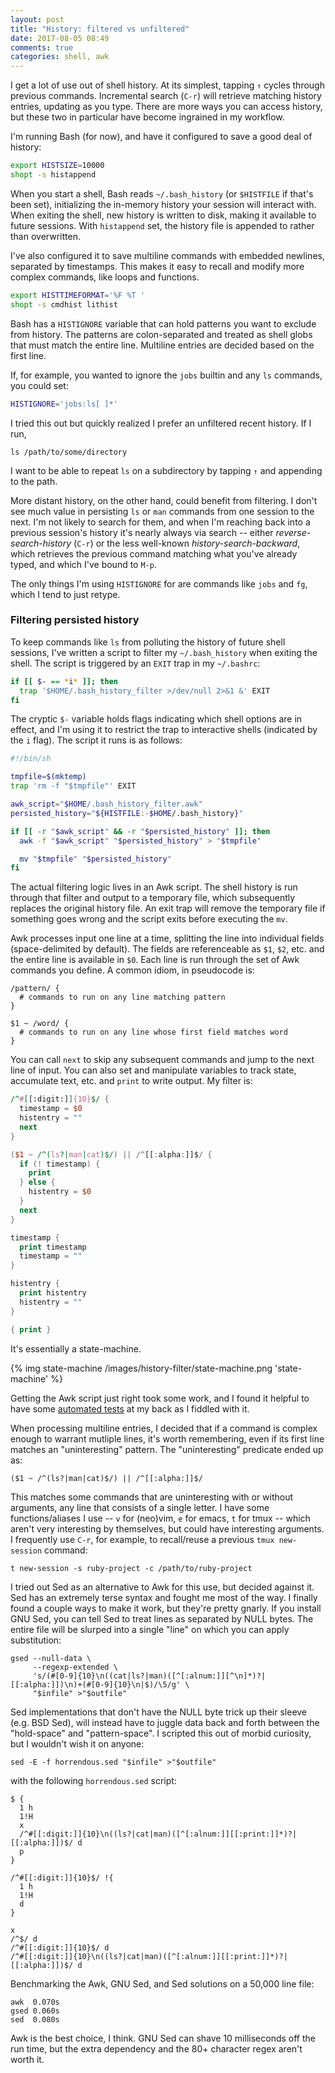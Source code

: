 ```yaml
---
layout: post
title: "History: filtered vs unfiltered"
date: 2017-08-05 08:49
comments: true
categories: shell, awk
---
```


I get a lot of use out of shell history. At its simplest, tapping `↑` cycles through previous commands. Incremental search (`C-r`) will retrieve matching history entries, updating as you type. There are more ways you can access history, but these two in particular have become ingrained in my workflow.

I'm running Bash (for now), and have it configured to save a good deal of history:
```sh
export HISTSIZE=10000
shopt -s histappend
```
When you start a shell, Bash reads `~/.bash_history` (or `$HISTFILE` if that's been set), initializing the in-memory history your session will interact with. When exiting the shell, new history is written to disk, making it available to future sessions. With `histappend` set, the history file is appended to rather than overwritten.

I've also configured it to save multiline commands with embedded newlines, separated by timestamps. This makes it easy to recall and modify more complex commands, like loops and functions.
```sh
export HISTTIMEFORMAT='%F %T '
shopt -s cmdhist lithist
```

Bash has a `HISTIGNORE` variable that can hold patterns you want to exclude from history. The patterns are colon-separated and treated as shell globs that must match the entire line. Multiline entries are decided based on the first line.

If, for example, you wanted to ignore the `jobs` builtin and any `ls` commands, you could set:
```sh
HISTIGNORE='jobs:ls[ ]*'
```
I tried this out but quickly realized I prefer an unfiltered recent history. If I run,

    ls /path/to/some/directory

I want to be able to repeat `ls` on a subdirectory by tapping `↑` and appending to the path.

More distant history, on the other hand, could benefit from filtering. I don't see much value in persisting `ls` or `man` commands from one session to the next. I'm not likely to search for them, and when I'm reaching back into a previous session's history it's nearly always via search -- either _reverse-search-history_ (`C-r`) or the less well-known _history-search-backward_, which retrieves the previous command matching what you've already typed, and which I've bound to `M-p`.

The only things I'm using `HISTIGNORE` for are commands like `jobs` and `fg`, which I tend to just retype.

### Filtering persisted history

To keep commands like `ls` from polluting the history of future shell sessions, I've written a script to filter my `~/.bash_history` when exiting the shell. The script is triggered by an `EXIT` trap in my `~/.bashrc`:
```sh
if [[ $- == *i* ]]; then
  trap '$HOME/.bash_history_filter >/dev/null 2>&1 &' EXIT
fi
```
The cryptic `$-` variable holds flags indicating which shell options are in effect, and I'm using it to restrict the trap to interactive shells (indicated by the `i` flag). The script it runs is as follows:
```sh
#!/bin/sh

tmpfile=$(mktemp)
trap 'rm -f "$tmpfile"' EXIT

awk_script="$HOME/.bash_history_filter.awk"
persisted_history="${HISTFILE:-$HOME/.bash_history}"

if [[ -r "$awk_script" && -r "$persisted_history" ]]; then
  awk -f "$awk_script" "$persisted_history" > "$tmpfile"

  mv "$tmpfile" "$persisted_history"
fi
```
The actual filtering logic lives in an Awk script. The shell history is run through that filter and output to a temporary file, which subsequently replaces the original history file. An exit trap will remove the temporary file if something goes wrong and the script exits before executing the `mv`.

Awk processes input one line at a time, splitting the line into individual fields (space-delimited by default). The fields are referenceable as `$1`, `$2`, etc. and the entire line is available in `$0`. Each line is run through the set of Awk commands you define. A common idiom, in pseudocode is:

    /pattern/ {
      # commands to run on any line matching pattern 
    }

    $1 ~ /word/ {
      # commands to run on any line whose first field matches word 
    }

You can call `next` to skip any subsequent commands and jump to the next line of input. You can also set and manipulate variables to track state, accumulate text, etc. and `print` to write output. My filter is:
```awk
/^#[[:digit:]]{10}$/ {
  timestamp = $0
  histentry = ""
  next
}

($1 ~ /^(ls?|man|cat)$/) || /^[[:alpha:]]$/ {
  if (! timestamp) {
    print
  } else {
    histentry = $0
  }
  next
}

timestamp {
  print timestamp
  timestamp = ""
}

histentry {
  print histentry
  histentry = ""
}

{ print }
```

It's essentially a state-machine.

{% img state-machine /images/history-filter/state-machine.png 'state-machine' %}

Getting the Awk script just right took some work, and I found it helpful to have some [automated tests](https://github.com/ivanbrennan/dotfiles/blob/master/shell/filter_test) at my back as I fiddled with it.

When processing multiline entries, I decided that if a command is complex enough to warrant mutliple lines, it's worth remembering, even if its first line matches an "uninteresting" pattern. The "uninteresting" predicate ended up as:

    ($1 ~ /^(ls?|man|cat)$/) || /^[[:alpha:]]$/

This matches some commands that are uninteresting with or without arguments, any line that consists of a single letter. I have some functions/aliases I use -- `v` for (neo)vim, `e` for emacs, `t` for tmux -- which aren't very interesting by themselves, but could have interesting arguments. I frequently use `C-r`, for example, to recall/reuse a previous `tmux new-session` command:

    t new-session -s ruby-project -c /path/to/ruby-project

I tried out Sed as an alternative to Awk for this use, but decided against it. Sed has an extremely terse syntax and fought me most of the way. I finally found a couple ways to make it work, but they're pretty gnarly. If you install GNU Sed, you can tell Sed to treat lines as separated by NULL bytes. The entire file will be slurped into a single "line" on which you can apply substitution:

    gsed --null-data \
         --regexp-extended \
         's/(#[0-9]{10}\n((cat|ls?|man)([^[:alnum:]][^\n]*)?|[[:alpha:]])\n)+(#[0-9]{10}\n|$)/\5/g' \
         "$infile" >"$outfile"

Sed implementations that don't have the NULL byte trick up their sleeve (e.g. BSD Sed), will instead have to juggle data back and forth between the "hold-space" and "pattern-space". I scripted this out of morbid curiosity, but I wouldn't wish it on anyone:

    sed -E -f horrendous.sed "$infile" >"$outfile"

with the following `horrendous.sed` script:

    $ {
      1 h
      1!H
      x
      /^#[[:digit:]]{10}\n((ls?|cat|man)([^[:alnum:]][[:print:]]*)?|[[:alpha:]])$/ d
      p
    }

    /^#[[:digit:]]{10}$/ !{
      1 h
      1!H
      d
    }

    x
    /^$/ d
    /^#[[:digit:]]{10}$/ d
    /^#[[:digit:]]{10}\n((ls?|cat|man)([^[:alnum:]][[:print:]]*)?|[[:alpha:]])$/ d

Benchmarking the Awk, GNU Sed, and Sed solutions on a 50,000 line file:

    awk  0.070s
    gsed 0.060s
    sed  0.080s
    
Awk is the best choice, I think. GNU Sed can shave 10 milliseconds off the run time, but the extra dependency and the 80+ character regex aren't worth it.
